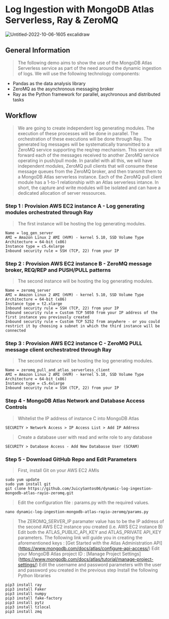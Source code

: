 # Log Ingestion with MongoDB Atlas Serverless, Ray & ZeroMQ




![Untitled-2022-10-06-1605 excalidraw](https://user-images.githubusercontent.com/84564830/213499031-7bd8937c-1594-4df1-80c3-47c3e4c12dcf.png)


## General Information
> The following demo aims to show the use of the MongoDB Atlas Serverless service as part of the need around the dynamic ingestion of logs.
> We will use the following technology components: 
* Pandas as the data analysis library
* ZeroMQ as the asynchronous messaging broker
* Ray as the Python framework for parallel, asychronous and distributed tasks


## Workflow
> We are going to create independent log generating modules. The execution of these processes will be done in parallel. 
> The orchestration of these executions will be done through Ray. 
> The generated log messages will be systematically transmitted to a ZeroMQ service supporting the req/rep mechanism.
> This service will forward each of the messages received to another ZeroMQ service operating in push/pull mode.
> In parallel with all this, we will have independent modules, ZeroMQ pull clients that will consume these message queues from the ZeroMQ broker, and then transmit them to a MongoDB Atlas serverless instance.
> Each of the ZeroMQ pull client module has a 1-to-1 relationship with an Atlas serverless intance.
> In short, the capture and write modules will be isolated and can have a dedicated allocation of server ressources.

### Step 1 : Provision AWS EC2 instance A - Log generating modules orchestrated through Ray
> The first instance will be hosting the log generating modules.
```
Name = log_gen_server
AMI = Amazon Linux 2 AMI (HVM) - kernel 5.10, SSD Volume Type
Architecture = 64-bit (x86)
Instance type = c5.4xlarge
Inbound security rule = SSH (TCP, 22) from your IP
```

### Step 2 : Provision AWS EC2 instance B - ZeroMQ message broker, REQ/REP and PUSH/PULL patterns
> The second instance will be hosting the log generating modules.
```
Name = zeromq_server
AMI = Amazon Linux 2 AMI (HVM) - kernel 5.10, SSD Volume Type
Architecture = 64-bit (x86)
Instance type = t2.xlarge
Inbound security rule = SSH (TCP, 22) from your IP
Inbound security rule = Custom TCP 5050 from your IP address of the first instance you previously created
Inbound security rule = Custom TCP 5252 from anywhere - or you could restrict it by choosing a subnet in which the third instance will be connected
```

### Step 3 : Provision AWS EC2 instance C - ZeroMQ PULL message client orchestratred through Ray
> The second instance will be hosting the log generating modules.
```
Name = zeromq_pull_and_atlas_serverless_client
AMI = Amazon Linux 2 AMI (HVM) - kernel 5.10, SSD Volume Type
Architecture = 64-bit (x86)
Instance type = c5.4xlarge
Inbound security rule = SSH (TCP, 22) from your IP
```

### Step 4 - MongoDB Atlas Network and Database Access Controls
> Whitelist the IP address of instance C into MongoDB Atlas
```
SECURITY > Network Access > IP Access List > Add IP Address
```
> Create a database user with read and write role to any database
```
SECURITY > Database Access - Add New Databasse User (SCRAM)
```

### Step 5 - Download GitHub Repo and Edit Parameters
> First, install Git on your AWS EC2 AMIs
```
sudo yum update
sudo yum install git
git clone https://github.com/JuicySantos06/dynamic-log-ingestion-mongodb-atlas-rayio-zeromq.git
```
> Edit the configuration file : params.py with the required values.
```
nano dynamic-log-ingestion-mongodb-atlas-rayio-zeromq/params.py
```
> The ZEROMQ_SERVER_IP paramater value has to be the IP address of the second AWS EC2 instance you created (i.e. AWS EC2 instance B)
> Edit both the ATLAS_PUBLIC_API_KEY and ATLAS_PRIVATE API_KEY parameters.
> The following link will guide you in creating the aforementioned keys : [Get Started with the Atlas Administration API] (https://www.mongodb.com/docs/atlas/configure-api-access/)
> Edit your MongoDB Atlas project ID : [Manage Project Settings] (https://www.mongodb.com/docs/atlas/tutorial/manage-project-settings/)
> Edit the username and password parameters with the user and password you created in the previous step
> Install the following Python libraries
```
pip3 install ray
pip3 install Faker
pip3 install numpy
pip3 install fake-factory
pip3 install pytz
pip3 install tzlocal
pip3 install zmq
```



